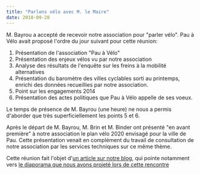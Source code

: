 ```yaml
---
title: "Parlons vélo avec M. le Maire"
date: 2018-09-28
---
```


M. Bayrou a accepté de recevoir notre association pour "parler vélo".
Pau à Vélo avait proposé l'ordre du jour suivant pour cette réunion:

1. Présentation de l'association "Pau à Vélo"
2. Présentation des enjeux vélos vu par notre association
3. Analyse des résultats de l'enquête sur les freins à la mobilité alternatives
4. Présentation du baromètre des villes cyclables sorti au printemps, enrichi des données recueillies par notre association.
5. Point sur les engagements 2014
6. Présentation des actes politiques que Pau à Vélo appelle de ses voeux.

Le temps de présence de M. Bayrou (une heure) ne nous a permis d'aborder que très
superficiellement les points 5 et 6.

Après le départ de M. Bayrou, M. Brin et M. Binder ont présenté "en avant première" 
à notre association le plan vélo 2020 envisagé pour la ville de Pau. Cette présentation
venait en complément du travail de consultation de notre association
par les services techniques sur ce même thème.

Cette réunion fait l'objet d'[un article sur notre blog][], qui pointe notamment
vers <a
href="/diaporamas/pau-a-velo-bayrou-2018-09-28/img0.html" target="_blank"> le diaporama que nous
avons projeté lors de cette rencontre</a>

[un article sur notre blog]: /blog/parlons-velo-avec-m.-bayrou/
[le diaporama que nous avions préparé pour l'occasion]:  /diaporamas/pau-a-velo-bayrou-2018-09-28/img0.html
